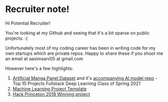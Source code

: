 # Recruiter note!
Hi Potential Recruiter!

You're looking at my Github and seeing that it's a bit sparse on public projects. :(

Unfortunately most of my coding career has been in writing code for my own startups which are private repos. Happy to share these if you shoot me an email at aasimsani05 at gmail.com

However here's a few highlights:
1. [Artificial Manga Panel Dataset](https://github.com/aasimsani/artificial_manga_panel_dataset) and it's [accompanying AI model repo](https://github.com/aasimsani/ampd-ml.git) - Top 10 Projects Fullstack Deep Learning Class of Spring 2021
2. [Machine Learning Project Template](https://github.com/aasimsani/ml_project_template.git)
3. [Hack Princeton 2018 Winning project](https://github.com/aasimsani/hackprinceton2018-fall.git)

